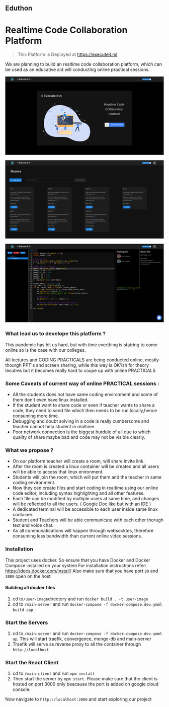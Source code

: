 ## Eduthon
# Realtime Code Collaboration Platform

> This Platform is Deployed at https://executeit.ml

We are planning to build an realtime code collaboration platform, which can be used as an educative aid will conducting online practical sessions.

![alt text](/assets/screencapture-executeit-ml-login-2020-09-06-04_35_18.png "Login Screen")

![alt text](/assets/screencapture-executeit-ml-rooms-2020-09-06-07_40_39.png "Rooms Screen")

![alt text](/assets/screencapture-executeit-ml-workspace-2020-09-06-04_38_11.png "Workspace Screen")





### What lead us to develope this platform ?

This pandemic has hit us hard, but with time everthing is statring to come online so is the case with our colleges.

All lectures and CODING PRACTICALS are being conducted online, mostly thourgh PPT's and screen sharing,
while this way is OK'ish for theory lecutres but it becomes really hard to coupe up with online PRACTICALS.

### Some Caveats of current way of online PRACTICAL sessions :
  * All the students does not have same coding environment and some of them don't even have linux installed. 
  * If the student want to share code or even if teacher wants to share a code, they need to send file which then needs to be run locally,hence consuming more time.
  * Debugging and doubt solving in a code is really cumbersome and teacher cannot help student in realtime.
  * Poor network connection is the biggest hurdule of all due to which quality of share maybe bad and code may not be visible clearly.
  
### What we propose ? 
  * On our platform teacher will create a room, will share invite link.
  * After the room is created a linux container will be created and all users will be able to access that linux enironment.
  * Students will join the room, which will put them and the teacher in same coding environment.
  * Now they can create files and start coding in realtime using our online code editor, including syntax highlighting and all other features.
  * Each file can be modified by multiple users at same time, and changes will be reflected to all the users. ( Google Doc like but with an IDE )
  * A dedicated terminal will be accessible to each user inside same linux container.
  * Student and Teachers will be able communicate with each other thorugh text and voice chat.
  * As all communatications will happen through websocktes, therefore consuming less bandwidth than current online video sessions. 
  
 ### Installation
  This project uses docker. So ensure that you have Docker and Docker Compose installed on your system For installation instructions refer: https://docs.docker.com/install/
Also make sure that you have port `80` and `3000` open on the host
  
#### Building all docker files
 1. cd to`/user-image`directory and run `docker build . -t user-image` 
 2. cd to `/main-server` and run `docker-compose -f docker-compose.dev.ymml build app`

### Start the Servers
 1. cd to `/main-server` and run `docker-compose -f docker-compose.dev.ymml up`. This will start traefik, convergence, mongo-db and main-server
 2. Traefik will serve as reverse proxy to all the container through `http://localhost`

### Start the React Client
 1. cd to `/main-client` and run `npm install`
 2. Then start the server by `npm start`. Please make sure that the client is hosted on port 3000 only beacause the port is added on google cloud console.
 
 Now navigate to `http://localhost:3000` and start exploring our project



 
